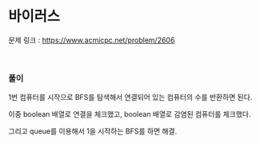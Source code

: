 바이러스
===

문제 링크 : https://www.acmicpc.net/problem/2606

<br>

### 풀이

1번 컴퓨터를 시작으로 BFS를 탐색해서 연결되어 있는 컴퓨터의 수를 반환하면 된다.

이중 boolean 배열로 연결을 체크했고, boolean 배열로 감염된 컴퓨터를 체크했다.

그리고 queue를 이용해서 1을 시작하는 BFS를 하면 해결.